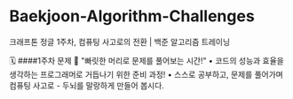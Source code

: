 # Baekjoon-Algorithm-Challenges
크래프톤 정글 1주차, 컴퓨팅 사고로의 전환 | 백준 알고리즘 트레이닝

🗓
####1주차 문제
📢 "빠릿한 머리로 문제를 풀어보는 시간!"
• 코드의 성능과 효율을 생각하는 프로그래머로 거듭나기 위한 준비 과정!
• 스스로 공부하고, 문제를 풀어가며 컴퓨팅 사고로 - 두뇌를 말랑하게 만들어 봅시다.
